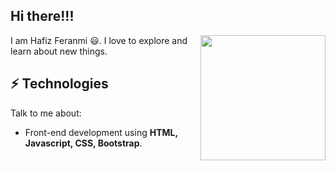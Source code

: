 <h2> Hi there!!!</h2>

<img align='right' src='https://user-images.githubusercontent.com/5713670/87202985-820dcb80-c2b6-11ea-9f56-7ec461c497c3.gif' width='200"'>

I am Hafiz Feranmi 😃. I love to explore and learn about new things.

## ⚡ Technologies
Talk to me about:
- Front-end development using **HTML, Javascript, CSS, Bootstrap**.
